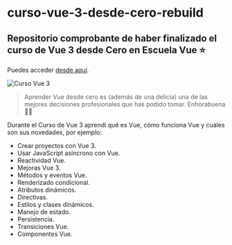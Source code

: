 # curso-vue-3-desde-cero-rebuild

## Repositorio comprobante de haber finalizado el curso de Vue 3 desde Cero en Escuela Vue ⭐️

Puedes acceder [desde aquí](https://www.escuelavue.es/cursos/curso-vue-3-desde-cero/).

![Curso Vue 3](https://a.storyblok.com/f/87002/1280x720/18667defa9/curso-vue-3-desde-cero.jpg)

> Aprender Vue desde cero es (además de una delicia) una de las mejores decisiones profesionales que has podido tomar. Enhorabuena 👏🏻

Durante el Curso de Vue 3 aprendi qué es Vue, cómo funciona Vue y cuáles son sus novedades, por ejemplo:

- Crear proyectos con Vue 3.
- Usar JavaScript asíncrono con Vue.
- Reactividad Vue.
- Mejoras Vue 3.
- Métodos y eventos Vue.
- Renderizado condicional.
- Atributos dinámicos.
- Directivas.
- Estilos y clases dinámicos.
- Manejo de estado.
- Persistencia.
- Transiciones Vue.
- Componentes Vue.
